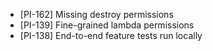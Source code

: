 - [PI-162] Missing destroy permissions
- [PI-139] Fine-grained lambda permissions
- [PI-138] End-to-end feature tests run locally

